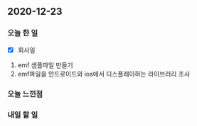 2020-12-23
--

### 오늘 한 일

- [x] 회사일

1. emf 샘플파일 만들기
2. emf파일을 안드로이드와 ios에서 디스플레이하는 라이브러리 조사

### 오늘 느낀점

### 내일 할 일

